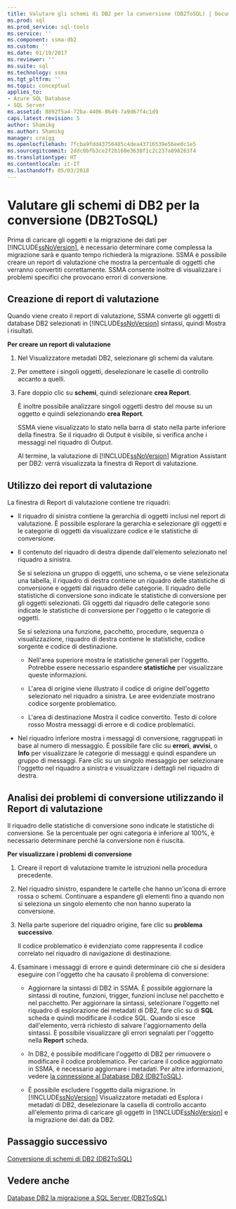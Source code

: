 ```yaml
---
title: Valutare gli schemi di DB2 per la conversione (DB2ToSQL) | Documenti Microsoft
ms.prod: sql
ms.prod_service: sql-tools
ms.service: ''
ms.component: ssma-db2
ms.custom: ''
ms.date: 01/19/2017
ms.reviewer: ''
ms.suite: sql
ms.technology: ssma
ms.tgt_pltfrm: ''
ms.topic: conceptual
applies_to:
- Azure SQL Database
- SQL Server
ms.assetid: 8892f5a4-72ba-4406-8649-7a9d67f4c1d9
caps.latest.revision: 5
author: Shamikg
ms.author: Shamikg
manager: craigg
ms.openlocfilehash: 7fcba9fdd43756485c4dea43716539e56ee0c1e5
ms.sourcegitcommit: 2ddc0bfb3ce2f2b160e3638f1c2c237a898263f4
ms.translationtype: HT
ms.contentlocale: it-IT
ms.lasthandoff: 05/03/2018
---
```

# <a name="assessing-db2-schemas-for-conversion-db2tosql"></a>Valutare gli schemi di DB2 per la conversione (DB2ToSQL)
Prima di caricare gli oggetti e la migrazione dei dati per [!INCLUDE[ssNoVersion](../../includes/ssnoversion_md.md)], è necessario determinare come complessa la migrazione sarà e quanto tempo richiederà la migrazione. SSMA è possibile creare un report di valutazione che mostra la percentuale di oggetti che verranno convertiti correttamente. SSMA consente inoltre di visualizzare i problemi specifici che provocano errori di conversione.  
  
## <a name="creating-assessment-reports"></a>Creazione di report di valutazione  
Quando viene creato il report di valutazione, SSMA converte gli oggetti di database DB2 selezionati in [!INCLUDE[ssNoVersion](../../includes/ssnoversion_md.md)] sintassi, quindi Mostra i risultati.  
  
**Per creare un report di valutazione**  
  
1.  Nel Visualizzatore metadati DB2, selezionare gli schemi da valutare.  
  
2.  Per omettere i singoli oggetti, deselezionare le caselle di controllo accanto a quelli.  
  
3.  Fare doppio clic su **schemi**, quindi selezionare **crea Report**.  
  
    È inoltre possibile analizzare singoli oggetti destro del mouse su un oggetto e quindi selezionando **crea Report**.  
  
    SSMA viene visualizzato lo stato nella barra di stato nella parte inferiore della finestra. Se il riquadro di Output è visibile, si verifica anche i messaggi nel riquadro di Output.  
  
    Al termine, la valutazione di [!INCLUDE[ssNoVersion](../../includes/ssnoversion_md.md)] Migration Assistant per DB2: verrà visualizzata la finestra di Report di valutazione.  
  
## <a name="using-assessment-reports"></a>Utilizzo dei report di valutazione  
La finestra di Report di valutazione contiene tre riquadri:  
  
-   Il riquadro di sinistra contiene la gerarchia di oggetti inclusi nel report di valutazione. È possibile esplorare la gerarchia e selezionare gli oggetti e le categorie di oggetti da visualizzare codice e le statistiche di conversione.  
  
-   Il contenuto del riquadro di destra dipende dall'elemento selezionato nel riquadro a sinistra.  
  
    Se si seleziona un gruppo di oggetti, uno schema, o se viene selezionata una tabella, il riquadro di destra contiene un riquadro delle statistiche di conversione e oggetti dal riquadro delle categorie. Il riquadro delle statistiche di conversione sono indicate le statistiche di conversione per gli oggetti selezionati. Gli oggetti dal riquadro delle categorie sono indicate le statistiche di conversione per l'oggetto o le categorie di oggetti.  
  
    Se si seleziona una funzione, pacchetto, procedure, sequenza o visualizzazione, riquadro di destra contiene le statistiche, codice sorgente e codice di destinazione.  
  
    -   Nell'area superiore mostra le statistiche generali per l'oggetto. Potrebbe essere necessario espandere **statistiche** per visualizzare queste informazioni.  
  
    -   L'area di origine viene illustrato il codice di origine dell'oggetto selezionato nel riquadro a sinistra. Le aree evidenziate mostrano codice sorgente problematico.  
  
    -   L'area di destinazione Mostra il codice convertito. Testo di colore rosso Mostra messaggi di errore e di codice problematici.  
  
-   Nel riquadro inferiore mostra i messaggi di conversione, raggruppati in base al numero di messaggio. È possibile fare clic su **errori**, **avvisi**, o **Info** per visualizzare le categorie di messaggi e quindi espandere un gruppo di messaggi. Fare clic su un singolo messaggio per selezionare l'oggetto nel riquadro a sinistra e visualizzare i dettagli nel riquadro di destra.  
  
## <a name="analyzing-conversion-problems-by-using-the-assessment-report"></a>Analisi dei problemi di conversione utilizzando il Report di valutazione  
Il riquadro delle statistiche di conversione sono indicate le statistiche di conversione. Se la percentuale per ogni categoria è inferiore al 100%, è necessario determinare perché la conversione non è riuscita.  
  
**Per visualizzare i problemi di conversione**  
  
1.  Creare il report di valutazione tramite le istruzioni nella procedura precedente.  
  
2.  Nel riquadro sinistro, espandere le cartelle che hanno un'icona di errore rossa o schemi. Continuare a espandere gli elementi fino a quando non si seleziona un singolo elemento che non hanno superato la conversione.  
  
3.  Nella parte superiore del riquadro origine, fare clic su **problema successivo**.  
  
    Il codice problematico è evidenziato come rappresenta il codice correlato nel riquadro di navigazione di destinazione.  
  
4.  Esaminare i messaggi di errore e quindi determinare ciò che si desidera eseguire con l'oggetto che ha causato il problema di conversione:  
  
    -   Aggiornare la sintassi di DB2 in SSMA. È possibile aggiornare la sintassi di routine, funzioni, trigger, funzioni incluse nel pacchetto e nel pacchetto. Per aggiornare la sintassi, selezionare l'oggetto nel riquadro di esplorazione dei metadati di DB2, fare clic su di **SQL** scheda e quindi modificare il codice SQL. Quando si esce dall'elemento, verrà richiesto di salvare l'aggiornamento della sintassi. È possibile visualizzare gli errori segnalati per l'oggetto nella **Report** scheda.  
  
    -   In DB2, è possibile modificare l'oggetto di DB2 per rimuovere o modificare il codice problematico. Per caricare il codice aggiornato in SSMA, è necessario aggiornare i metadati. Per altre informazioni, vedere [la connessione al Database DB2 &#40;DB2ToSQL&#41;](../../ssma/db2/connecting-to-db2-database-db2tosql.md).  
  
    -   È possibile escludere l'oggetto dalla migrazione. In [!INCLUDE[ssNoVersion](../../includes/ssnoversion_md.md)] Visualizzatore metadati ed Esplora i metadati di DB2, deselezionare la casella di controllo accanto all'elemento prima di caricare gli oggetti in [!INCLUDE[ssNoVersion](../../includes/ssnoversion_md.md)] e la migrazione dei dati da DB2.  
  
## <a name="next-step"></a>Passaggio successivo  
[Conversione di schemi di DB2 &#40;DB2ToSQL&#41;](../../ssma/db2/converting-db2-schemas-db2tosql.md)  
  
## <a name="see-also"></a>Vedere anche  
[Database DB2 la migrazione a SQL Server &#40;DB2ToSQL&#41;](../../ssma/db2/migrating-db2-databases-to-sql-server-db2tosql.md)  
  
